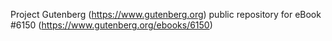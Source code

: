 Project Gutenberg (https://www.gutenberg.org) public repository for eBook #6150 (https://www.gutenberg.org/ebooks/6150)
